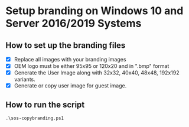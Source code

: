 # Setup branding on Windows 10 and Server 2016/2019 Systems

## How to set up the branding files

- [X] Replace all images with your branding images
 - [X] OEM logo must be either 95x95 or 120x20 and in ".bmp" format
 - [X] Generate the User Image along with 32x32, 40x40, 48x48, 192x192 variants.
 - [X] Generate or copy user image for guest image.

## How to run the script
```
.\sos-copybranding.ps1
```